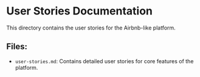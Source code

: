 # User Stories Documentation

This directory contains the user stories for the Airbnb-like platform.

## Files:
- `user-stories.md`: Contains detailed user stories for core features of the platform.

